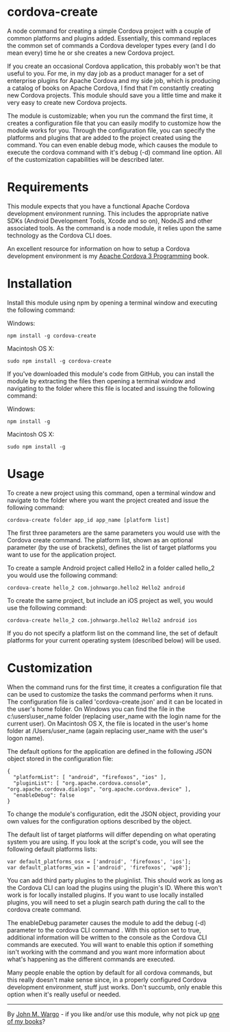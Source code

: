 cordova-create
==============
A node command for creating a simple Cordova project with a couple of common platforms and plugins added. Essentially, this command replaces the common set of commands a Cordova developer types every (and I do mean every) time he or she creates a new Cordova project. 

If you create an occasional Cordova application, this probably won't be that useful to you. For me, in my day job as a product manager for a set of enterprise plugins for Apache Cordova and my side job, which is producing a catalog of books on Apache Cordova, I find that I'm constantly creating new Cordova projects. This module should save you a little time and make it very easy to create new Cordova projects.

The module is customizable; when you run the command the first time, it creates a configuration file that you can easily modify to customize how the module works for you. Through the configuration file, you can specify the platforms and plugins that are added to the project created using the command. You can even enable debug mode, which causes the module to execute the cordova command with it's debug (-d) command line option. All of the customization capabilities will be described later.

Requirements
============
This module expects that you have a functional Apache Cordova development environment running. This includes the appropriate native SDKs (Android Development Tools, Xcode and so on), NodeJS and other associated tools. As the command is a node module, it relies upon the same technology as the Cordova CLI does. 

An excellent resource for information on how to setup a Cordova development environment is my [Apache Cordova 3 Programming](http://www.cordovaprogramming.com) book.

Installation
============
Install this module using npm by opening a terminal window and executing the following command:

Windows:

	npm install -g cordova-create

Macintosh OS X:

	sudo npm install -g cordova-create


If you've downloaded this module's code from GitHub, you can install the module by extracting the files then opening a terminal window and navigating to the folder where this file is located and issuing the following command:

Windows:

	npm install -g

Macintosh OS X:

	sudo npm install -g

Usage
===========
To create a new project using this command, open a terminal window and navigate to the folder where you want the project created and issue the following command:

	cordova-create folder app_id app_name [platform list]

The first three parameters are the same parameters you would use with the Cordova create command. The platform list, shown as an optional parameter (by the use of brackets), defines the list of target platforms you want to use for the application project.

To create a sample Android project called Hello2 in a folder called hello_2 you would use the following command:

	cordova-create hello_2 com.johnwargo.hello2 Hello2 android

To create the same project, but include an iOS project as well, you would use the following command:

	cordova-create hello_2 com.johnwargo.hello2 Hello2 android ios

If you do not specify a platform list on the command line, the set of default platforms for your current operating system (described below) will be used. 

Customization
======================
When the command runs for the first time, it creates a configuration file that can be used to customize the tasks the command performs when it runs. The configuration file is called 'cordova-create.json' and it can be located in the user's home folder. On Windows you can find the file in the c:\users\user_name folder (replacing user_name with the login name for the current user). On Macintosh OS X, the file is located in the user's home folder at /Users/user_name (again replacing user_name with the user's logon name).

The default options for the application are defined in the following JSON object stored in the configuration file:

    {
      "platformList": [ "android", "firefoxos", "ios" ],
      "pluginList": [ "org.apache.cordova.console", "org.apache.cordova.dialogs", "org.apache.cordova.device" ],
      "enableDebug": false
    }

To change the module's configuration, edit the JSON object, providing your own values for the configuration options described by the object. 

The default list of target platforms will differ depending on what operating system you are using. If you look at the script's code, you will see the following default platforms lists:

	var default_platforms_osx = ['android', 'firefoxos', 'ios'];
	var default_platforms_win = ['android', 'firefoxos', 'wp8'];

You can add third party plugins to the pluginlist. This should work as long as the Cordova CLI can load the plugins using the plugin's ID. Where this won't work is for locally installed plugins. If you want to use locally installed plugins, you will need to set a plugin search path during the call to the cordova create command. 

The enableDebug parameter causes the module to add the debug (-d) parameter to the cordova CLI command . With this option set to true, additional information will be written to the console as the Cordova CLI commands are executed. You will want to enable this option if something isn't working with the command and you want more information about what's happening as the different commands are executed. 

Many people enable the option by default for all cordova commands, but this really doesn't make sense since, in a properly configured Cordova development environment, stuff just works. Don't succumb, only enable this option when it's really useful or needed. 

* * *
By [John M. Wargo](http://www.johnwargo.com) - if you like and/or use this module, why not pick up [one of my books](http://www.johnwargobooks.com)?